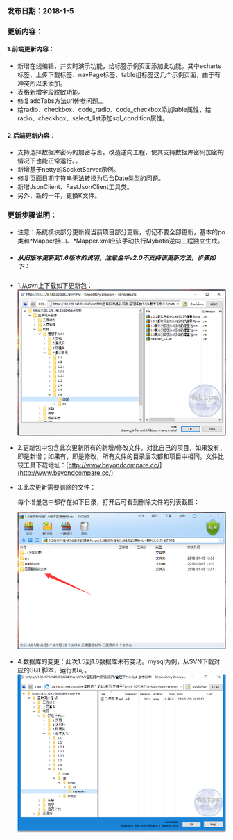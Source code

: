 ### 发布日期：2018-1-5

### 更新内容：

#### 1.前端更新内容：

* 新增在线编辑，并实时演示功能，给标签示例页面添加此功能。其中echarts标签、上传下载标签、navPage标签、table组标签这几个示例页面，由于有冲突所以未添加。
* 表格新增字段脱敏功能。
* 修复addTabs方法url传参问题。。
* 给radio、checkbox、code\_radio、code\_checkbox添加lable属性，给radio、checkbox、select\_list添加sql\_condition属性。

#### 2.后端更新内容：

* 支持选择数据库密码的加密与否。改造逆向工程，使其支持数据库密码加密的情况下也能正常运行。。
* 新增基于netty的SocketServer示例。
* 修复页面日期字符串无法转换为后台Date类型的问题。
* 新增JsonClient、FastJsonClient工具类。
* 另外，新的一年，更换K文件。

### 更新步骤说明：

* 注意：系统模块部分更新视当前项目部分更新，切记不要全部更新，基本的po类和\*Mapper接口、\*Mapper.xml应该手动执行Mybatis逆向工程独立生成。
* ##### 从旧版本更新到1.6版本的说明，注意金华v2.0不支持该更新方法，步骤如下：
* 1.从svn上下载如下更新包：  
  ![](/assets/V1.6-1.png)

* 2.更新包中包含此次更新所有的新增/修改文件，对比自己的项目，如果没有，即是新增；如果有，即是修改，所有文件的目录层次都和项目中相同。文件比较工具下载地址：[http://www.beyondcompare.cc/](http://www.beyondcompare.cc/)

* 3.此次更新需要删除的文件：

  每个增量包中都存在如下目录，打开后可看到删除文件的列表截图：

  ![](/assets/V1.6-2.png)

* 4.数据库的变更：此次1.5到1.6数据库未有变动。mysql为例，从SVN下载对应的SQL脚本，运行即可。  
  ![](/assets/V1.5-3.png)



